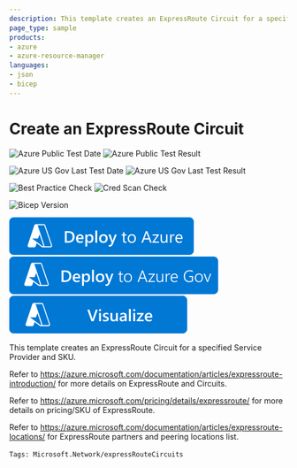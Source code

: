 ```yaml
---
description: This template creates an ExpressRoute Circuit for a specified Service Provider and SKU
page_type: sample
products:
- azure
- azure-resource-manager
languages:
- json
- bicep
---
```

# Create an ExpressRoute Circuit

![Azure Public Test Date](https://azurequickstartsservice.blob.core.windows.net/badges/quickstarts/microsoft.network/expressroute-circuit-create/PublicLastTestDate.svg)
![Azure Public Test Result](https://azurequickstartsservice.blob.core.windows.net/badges/quickstarts/microsoft.network/expressroute-circuit-create/PublicDeployment.svg)

![Azure US Gov Last Test Date](https://azurequickstartsservice.blob.core.windows.net/badges/quickstarts/microsoft.network/expressroute-circuit-create/FairfaxLastTestDate.svg)
![Azure US Gov Last Test Result](https://azurequickstartsservice.blob.core.windows.net/badges/quickstarts/microsoft.network/expressroute-circuit-create/FairfaxDeployment.svg)

![Best Practice Check](https://azurequickstartsservice.blob.core.windows.net/badges/quickstarts/microsoft.network/expressroute-circuit-create/BestPracticeResult.svg)
![Cred Scan Check](https://azurequickstartsservice.blob.core.windows.net/badges/quickstarts/microsoft.network/expressroute-circuit-create/CredScanResult.svg)

![Bicep Version](https://azurequickstartsservice.blob.core.windows.net/badges/quickstarts/microsoft.network/expressroute-circuit-create/BicepVersion.svg)

[![Deploy To Azure](https://raw.githubusercontent.com/Azure/azure-quickstart-templates/master/1-CONTRIBUTION-GUIDE/images/deploytoazure.svg?sanitize=true)](https://portal.azure.com/#create/Microsoft.Template/uri/https%3A%2F%2Fraw.githubusercontent.com%2FAzure%2Fazure-quickstart-templates%2Fmaster%2Fquickstarts%2Fmicrosoft.network%2Fexpressroute-circuit-create%2Fazuredeploy.json)
[![Deploy To Azure US Gov](https://raw.githubusercontent.com/Azure/azure-quickstart-templates/master/1-CONTRIBUTION-GUIDE/images/deploytoazuregov.svg?sanitize=true)](https://portal.azure.us/#create/Microsoft.Template/uri/https%3A%2F%2Fraw.githubusercontent.com%2FAzure%2Fazure-quickstart-templates%2Fmaster%2Fquickstarts%2Fmicrosoft.network%2Fexpressroute-circuit-create%2Fazuredeploy.json)
[![Visualize](https://raw.githubusercontent.com/Azure/azure-quickstart-templates/master/1-CONTRIBUTION-GUIDE/images/visualizebutton.svg?sanitize=true)](http://armviz.io/#/?load=https%3A%2F%2Fraw.githubusercontent.com%2FAzure%2Fazure-quickstart-templates%2Fmaster%2Fquickstarts%2Fmicrosoft.network%2Fexpressroute-circuit-create%2Fazuredeploy.json)

This template creates an ExpressRoute Circuit for a specified Service Provider and SKU.

Refer to https://azure.microsoft.com/documentation/articles/expressroute-introduction/ for more details on ExpressRoute and Circuits.

Refer to https://azure.microsoft.com/pricing/details/expressroute/ for more details on pricing/SKU of ExpressRoute.

Refer to https://azure.microsoft.com/documentation/articles/expressroute-locations/ for ExpressRoute partners and peering locations list.

`Tags: Microsoft.Network/expressRouteCircuits`
